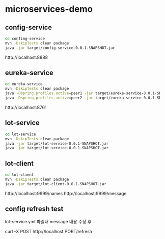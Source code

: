 # microservices-demo

## config-service

```bash
cd confing-service
mvn -DskipTests clean package
java -jar target/config-service-0.0.1-SNAPSHOT.jar
```
http://localhost:8888

## eureka-service

```bash
cd eureka-service 
mvn -DskipTests clean package
java -Dspring.profiles.active=peer1 -jar target/eureka-service-0.0.1-SNAPSHOT.jar
java -Dspring.profiles.active=peer2 -jar target/eureka-service-0.0.1-SNAPSHOT.jar
```

http://localhost:8761

## lot-service

```bash
cd lot-service
mvn -DskipTests clean package
java -jar target/lot-service-0.0.1-SNAPSHOT.jar
java -jar target/lot-service-0.0.1-SNAPSHOT.jar
```

## lot-client

```bash
cd lot-client
mvn -DskipTests clean package
java -jar target/lot-client-0.0.1-SNAPSHOT.jar 
```

http://localhost:9999/names
http://localhost:9999/message


## config refresh test

lot-service.yml  파일내 message 내용 수정 후

curl -X POST http://localhost:PORT/refresh
